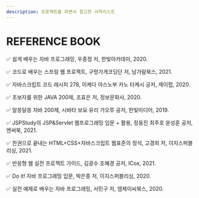 ```yaml
---
description: 프로젝트를 하면서 참고한 서적리스트
---
```


# REFERENCE BOOK

✅ 쉽게 배우는 자바 프로그래밍, 우종정 저, 한빛아카데미, 2020.       &#x20;

✅ 코드로 배우는 스프링 웹 프로젝트, 구멍가게코딩단 저, 남가람북스, 2021.

✅ 자바스크립트 코드 레시피 278, 이케다 야스노부 카노 타케시 공저, 제이펍, 2020.

✅ 초보자를 위한 JAVA 200제, 조효은 저, 정보문화사, 2020.

✅ 알쏭달쏭 자바 200제, 시바타 보요 유리 가오루 공저, 한빛미디어, 2019.&#x20;

✅ JSPStudy의 JSP\&Servlet 웹프로그래밍 입문 + 활용, 정동진 최주호 윤성훈 공저, 앤써북, 2021.

✅ 한권으로 끝내는 HTML+CSS+자바스크립트 웹표준의 정석, 고경희 저, 이지스퍼블리싱, 2021.

✅ 반응형 웹 실전 프로젝트 가이드, 김광수 조혜경 공저, ICox, 2021.

✅ Do it! 자바 프로그래밍 입문, 박은종 저, 이지스퍼블리싱, 2020.

✅ 실전 예제로 배우는 자바 프로그래밍, 서민구 저, 엠제이씨북스, 2020.                            &#x20;
